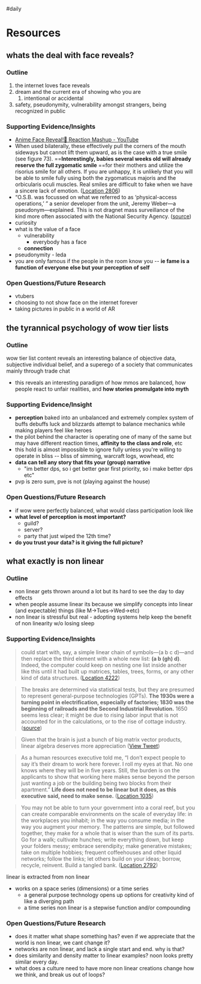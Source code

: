 #daily

# Resources

## whats the deal with face reveals?

### Outline

1. the internet loves face reveals
2. dream and the current era of showing who you are
	1. intentional or accidental
3. safety, pseudonymity, vulnerability amongst strangers, being recognized in public

### Supporting Evidence/Insights

- [Anime Face Reveal!🤩 Reaction Mashup - YouTube](https://www.youtube.com/watch?v=CHZvPryrJqc&ab_channel=Titan%27sReact)
- When used bilaterally, these effectively pull the corners of the mouth sideways but cannot lift them upward, as is the case with a true smile (see figure 73). ==**Interestingly, babies several weeks old will already reserve the full zygomatic smile** ==for their mothers and utilize the risorius smile for all others. If you are unhappy, it is unlikely that you will be able to smile fully using both the zygomaticus majoris and the orbicularis oculi muscles. Real smiles are difficult to fake when we have a sincere lack of emotion. ([Location 2806](https://readwise.io/to_kindle?action=open&asin=B0010SKSTO&location=2806))
- “O.S.B. was focussed on what we referred to as ‘physical-access operations,’ ” a senior developer from the unit, Jeremy Weber—a pseudonym—explained. This is not dragnet mass surveillance of the kind more often associated with the National Security Agency. ([source](https://www.newyorker.com/magazine/2022/06/13/the-surreal-case-of-a-cia-hackers-revenge))
- curiosity
- what is the value of a face
	- vulnerability
		- everybody has a face
	- **connection**
- pseudonymity - leda
- you are only famous if the people in the room know you -- **ie fame is a function of everyone else but your perception of self**

### Open Questions/Future Research
- vtubers
- choosing to not show face on the internet forever
- taking pictures in public in a world of AR

## the tyrannical psychology of wow tier lists

### Outline

 wow tier list content reveals an interesting balance of objective data, subjective individual belief, and a superego of a society that communicates mainly through trade chat
- this reveals an interesting paradigm of how mmos are balanced, how people react to unfair realities, and **how stories promulgate into myth**

### Supporting Evidence/Insight
- **perception** baked into an unbalanced and extremely complex system of buffs debuffs luck and blizzards attempt to balance mechanics while making players feel like heroes
- the pilot behind the character is operating one of many of the same but may have different reaction times, **affinity to the class and role**, etc
- this hold is almost impossible to ignore fully unless you're willing to operate in bliss -- bliss of simming, warcraft logs, wowhead, etc
- **data can tell any story that fits your (group) narrative**
	- "im better dps, so i get better gear first priority, so i make better dps etc"
- pvp is zero sum, pve is not (playing against the house)

### Open Questions/Future Research

- if wow were perfectly balanced, what would class participation look like
- **what level of perception is most important?** 
	- guild? 
	- server? 
	- party that just wiped the 12th time?
- **do you trust your data? is it giving the full picture?**

## what exactly is non linear

### Outline
 - non linear gets thrown around a lot but its hard to see the day to day effects
- when people assume linear its because we simplify concepts into linear (and expectable) things (like M->Tues->Wed->etc)
- non linear is stressful but real - adopting systems help keep the benefit of non linearity w/o losing sleep

### Supporting Evidence/Insights

> could start with, say, a simple linear chain of symbols—(a b c d)—and then replace the third element with a whole new list: **(a b (gh) d)**. Indeed, the computer could keep on nesting one list inside another like this until it had built up matrices, tables, trees, forms, or any other kind of data structures. ([Location 4222](https://readwise.io/to_kindle?action=open&asin=B07GBCX7YC&location=4222))

> The breaks are determined via statistical tests, but they are presumed to represent general-purpose technologies (GPTs). **The 1930s were a turning point in electrification, especially of factories; 1830 was the beginning of railroads and the Second Industrial Revolution.** 1650 seems less clear; it might be due to rising labor input that is not accounted for in the calculations, or to the rise of cottage industry. ([source](https://rootsofprogress.org/is-growth-linear-not-exponential))

> Given that the brain is just a bunch of big matrix vector products, linear algebra deserves more appreciation ([View Tweet](https://twitter.com/ilyasut/status/1527430909548367872))

>As a human resources executive told me, “I don’t expect people to say it’s their dream to work here forever. I roll my eyes at that. No one knows where they will be in five years. Still, the burden is on the applicants to show that working here makes sense beyond the person just wanting a job or the building being two blocks from their apartment.” **Life does not need to be linear but it does, as this executive said, need to make sense.** ([Location 1035](https://readwise.io/to_kindle?action=open&asin=B005SCSCAU&location=1035))


> You may not be able to turn your government into a coral reef, but you can create comparable environments on the scale of everyday life: in the workplaces you inhabit; in the way you consume media; in the way you augment your memory. The patterns are simple, but followed together, they make for a whole that is wiser than the sum of its parts. Go for a walk; cultivate hunches; write everything down, but keep your folders messy; embrace serendipity; make generative mistakes; take on multiple hobbies; frequent coffeehouses and other liquid networks; follow the links; let others build on your ideas; borrow, recycle, reinvent. Build a tangled bank. ([Location 2792](https://readwise.io/to_kindle?action=open&asin=B003ZK58TA&location=2792))

linear is extracted from non linear
- works on a space series (dimensions) or a time series
	- a general purpose technology opens up options for creativity kind of like a diverging path
	- a time series non linear is a stepwise function and/or compounding

### Open Questions/Future Research

- does it matter what shape something has? even if we appreciate that the world is non linear, we cant change it?
- networks are non linear, and lack a single start and end. why is that?
- does similarity and density matter to linear examples? noon looks pretty similar every day.
- what does a culture need to have more non linear creations change how we think, and break us out of loops?